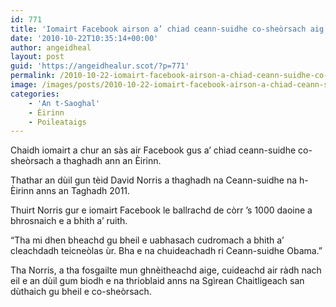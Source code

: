 ```yaml
---
id: 771
title: 'Iomairt Facebook airson a’ chiad ceann-suidhe co-sheòrsach aig na h-Èirinn'
date: '2010-10-22T10:35:14+00:00'
author: angeidheal
layout: post
guid: 'https://angeidhealur.scot/?p=771'
permalink: /2010-10-22-iomairt-facebook-airson-a-chiad-ceann-suidhe-co-sheorsach-aig-na-h-eirinn/
image: /images/posts/2010-10-22-iomairt-facebook-airson-a-chiad-ceann-suidhe-co-sheorsach-aig-na-h-eirinn.webp
categories:
    - 'An t-Saoghal'
    - Èirinn
    - Poileataigs
---
```


Chaidh iomairt a chur an sàs air Facebook gus a’ chiad ceann-suidhe co-sheòrsach a thaghadh ann an Èirinn.

Thathar an dùil gun tèid David Norris a thaghadh na Ceann-suidhe na h-Èirinn anns an Taghadh 2011.

Thuirt Norris gur e iomairt Facebook le ballrachd de còrr ’s 1000 daoine a bhrosnaich e a bhith a’ ruith.

“Tha mi dhen bheachd gu bheil e uabhasach cudromach a bhith a’ cleachdadh teicneòlas ùr. Bha e na chuideachadh ri Ceann-suidhe Obama.”

Tha Norris, a tha fosgailte mun ghnèitheachd aige, cuideachd air ràdh nach eil e an dùil gum biodh e na thrioblaid anns na Sgìrean Chaitligeach san dùthaich gu bheil e co-sheòrsach.
